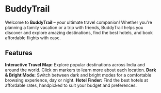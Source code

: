 # BuddyTrail
Welcome to **BuddyTrail** – your ultimate travel companion! Whether you're planning a family vacation or a trip with friends, BuddyTrail helps you discover and explore amazing destinations, find the best hotels, and book affordable flights with ease.
## Features
**Interactive Travel Map:** Explore popular destinations across India and around the world. Click on markers to learn more about each location.
**Dark & Bright Mode:** Switch between dark and bright modes for a comfortable browsing experience, day or night.
**Hotel Finder:** Find the best hotels at affordable rates, handpicked to suit your budget and preferences.
